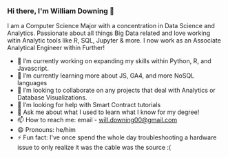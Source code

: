 

### Hi there, I'm William Downing 👋

I am a Computer Science Major with a concentration in Data Science and Analytics. Passionate about all things Big Data related and love working witin Analytic tools like R, SQL, Jupyter & more. I now work as an Associate Analytical Engineer within Further!

- 🔭 I’m currently working on expanding my skills within Python, R, and Javascript.
- 🌱 I’m currently learning more about JS, GA4, and more NoSQL languages
- 👯 I’m looking to collaborate on any projects that deal with Analytics or Database Visualizations.
- 🤔 I’m looking for help with Smart Contract tutorials
- 💬 Ask me about what I used to learn what I know for my degree!
- 📫 How to reach me: email - will.downing00@gmail.com
- 😄 Pronouns: he/him
- ⚡ Fun fact: I've once spend the whole day troubleshooting a hardware issue to only realize it was the cable was the source :(

